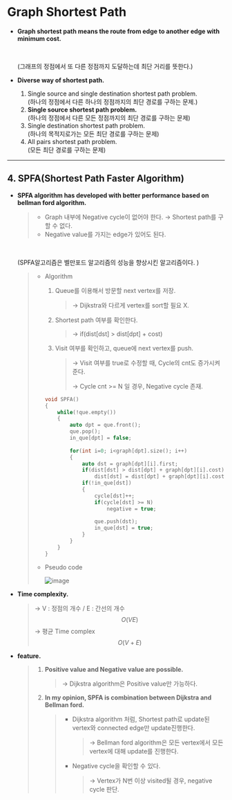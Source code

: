 # Graph Shortest Path

- **Graph shortest path means the route from edge to another edge with minimum cost.** 

  <br>

  (그래프의 정점에서 또 다른 정점까지 도달하는데 최단 거리를 뜻한다.)

- **Diverse way of shortest path.**

  1. Single source and single destination shortest path problem.
     <br>(하나의 정점에서 다른 하나의 정점까지의 최단 경로를 구하는 문제.)
  2. **Single source shortest path problem.**
     <br>(하나의 정점에서 다른 모든 정점까지의 최단 경로를 구하는 문제)
  3. Single destination shortest path problem.
     <br>(하나의 목적지로가는 모든 최단 경로를 구하는 문제)
  4. All pairs shortest path problem.
     <br>(모든 최단 경로를 구하는 문제)

------

## 4. SPFA(Shortest Path Faster Algorithm)

- **SPFA algorithm has developed with better performance based on bellman ford algorithm.**

  > * Graph 내부에 Negative cycle이 없어야 한다.
  >   → Shortest path를 구할 수 없다.
  > * Negative value를 가지는 edge가 있어도 된다.

  <br>

  (SPFA알고리즘은 벨만포드 알고리즘의 성능을 향상시킨 알고리즘이다. )

  > - Algorithm
  >
  >   1. Queue를 이용해서 방문할 next vertex를 저장.
  >
  >      > → Dijkstra와 다르게 vertex를 sort할 필요 X.
  >
  >   2. Shortest path 여부를 확인한다.
  >
  >      > → if(dist[dst] > dist[dpt] + cost)
  >
  >   3. Visit 여부를 확인하고, queue에 next vertex를 push.
  >
  >      > → Visit 여부를 true로 수정할 때, Cycle의 cnt도 증가시켜준다. 
  >      >
  >      > → Cycle cnt >= N 일 경우, Negative cycle 존재.
  >
  >   ```c++
  >   void SPFA()
  >   {
  >       while(!que.empty())
  >       {
  >           auto dpt = que.front();
  >           que.pop();
  >           in_que[dpt] = false;
  >           
  >           for(int i=0; i<graph[dpt].size(); i++)
  >           {
  >               auto dst = graph[dpt][i].first;
  >               if(dist[dst] > dist[dpt] + graph[dpt][i].cost)
  >                   dist[dst] = dist[dpt] + graph[dpt][i].cost;
  >               if(!in_que[dst])
  >               {
  >                   cycle[dst]++;
  >                   if(cycle[dst] >= N)
  >                       negative = true;
  >                   
  >                   que.push(dst);
  >                   in_que[dst] = true;
  >               }
  >           }
  >       }
  >   }
  >   ```
  >
  > - Pseudo code
  >
  >   ![image](https://user-images.githubusercontent.com/23169707/54745938-3d1bdc80-4c0e-11e9-83bb-f8427ea3988e.png)

- **Time complexity.**

  > → V : 정점의 개수 / E : 간선의 개수
  > $$
  > O(VE)
  > $$
  > → 평균 Time complex
  > $$
  > O(V+E)
  > $$
  >

- **feature.**

  > 1. **Positive value and Negative value are possible.**
  >
  >    > → Dijkstra algorithm은 Positive value만 가능하다.
  >
  > 2. **In my opinion, SPFA is combination between Dijkstra and Bellman ford.**
  >
  >    > * Dijkstra algorithm 처럼, Shortest path로 update된 vertex와 connected edge만 update진행한다.
  >    >
  >    >   > → Bellman ford algorithm은 모든 vertex에서 모든 vertex에 대해 update를 진행한다.
  >    >
  >    > * Negative cycle을 확인할 수 있다.
  >    >
  >    >   > → Vertex가 N번 이상 visited될 경우, negative cycle 판단.


